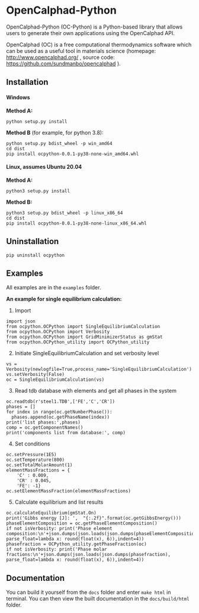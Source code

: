 # OpenCalphad-Python
OpenCalphad-Python (OC-Python) is a Python-based library that allows users to generate their own applications using the OpenCalphad API.

OpenCalphad (OC) is a free computational thermodynamics software which can be used as a useful tool in materials science (homepage: http://www.opencalphad.org/ , source code: https://github.com/sundmanbo/opencalphad ).

## Installation
#### Windows
**Method A:**
```
python setup.py install
```
**Method B** (for example, for python 3.8):
```
python setup.py bdist_wheel -p win_amd64
cd dist
pip install ocpython-0.0.1-py38-none-win_amd64.whl
```

#### Linux, assumes Ubuntu 20.04

**Method A:**
```
python3 setup.py install
```

**Method B:**
```
python3 setup.py bdist_wheel -p linux_x86_64
cd dist
pip install ocpython-0.0.1-py38-none-linux_x86_64.whl
```

## Uninstallation
```
pip uninstall ocpython
```

## Examples

All examples are in the `examples` folder.

**An example for single equilibrium calculation:**
1. Import
```
import json
from ocpython.OCPython import SingleEquilibriumCalculation
from ocpython.OCPython import Verbosity
from ocpython.OCPython import GridMinimizerStatus as gmStat
from ocpython.OCPython_utility import OCPython_utility
```
2. Initiate SingleEquilibriumCalculation and set verbosity level
```
vs = Verbosity(newlogfile=True,process_name='SingleEquilibriumCalculation')
vs.setVerbosity(False)
oc = SingleEquilibriumCalculation(vs)
```
3. Read tdb database with elements and get all phases in the system
```
oc.readtdb(r'steel1.TDB',['FE','C','CR'])
phases = []
for index in range(oc.getNumberPhase()):
  phases.append(oc.getPhaseName(index))
print('list phases:',phases)
comp = oc.getComponentNames()
print('components list from database:', comp)
```
4. Set conditions
```
oc.setPressure(1E5)
oc.setTemperature(800)
oc.setTotalMolarAmount(1)
elementMassFractions = {
    'C' : 0.009,
    'CR' : 0.045,
    'FE': -1}
oc.setElementMassFraction(elementMassFractions)
```
5. Calculate equilibrium and list results
```
oc.calculateEquilibrium(gmStat.On)
print('Gibbs energy [J]: ',  "{:.2f}".format(oc.getGibbsEnergy()))
phaseElementComposition = oc.getPhaseElementComposition()
if not isVerbosity: print('Phase element composition:\n'+json.dumps(json.loads(json.dumps(phaseElementComposition), parse_float=lambda x: round(float(x), 6)),indent=4))
phasefraction = OCPython_utility.getPhaseFraction(oc)
if not isVerbosity: print('Phase molar fractions:\n'+json.dumps(json.loads(json.dumps(phasefraction), parse_float=lambda x: round(float(x), 6)),indent=4))
```

## Documentation
You can build it yourself from the `docs` folder and enter `make html` in terminal.
You can then view the built documentation in the `docs/build/html` folder.
